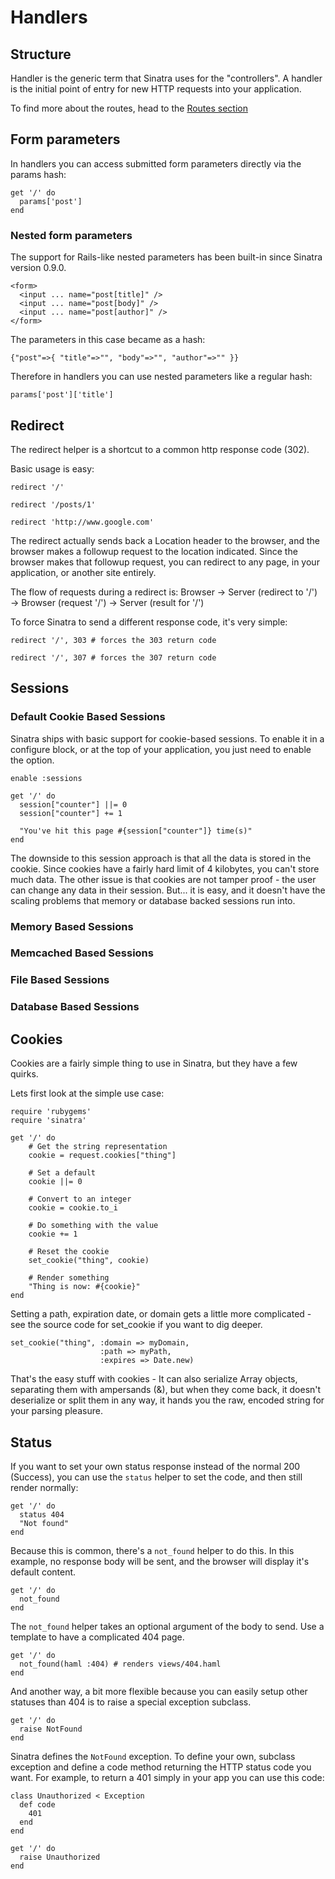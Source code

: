 Handlers
========

Structure
---------

Handler is the generic term that Sinatra uses for the "controllers". A
handler is the initial point of entry for new HTTP requests into your
application.

To find more about the routes, head to the [Routes section](#routes)

Form parameters
---------------
In handlers you can access submitted form parameters directly via the params hash:

    get '/' do
      params['post']
    end
    
### Nested form parameters

The support for Rails-like nested parameters has been built-in since Sinatra
version 0.9.0. 

    <form>
      <input ... name="post[title]" />
      <input ... name="post[body]" />
      <input ... name="post[author]" />
    </form>
    

The parameters in this case became as a hash:
    
    {"post"=>{ "title"=>"", "body"=>"", "author"=>"" }}

Therefore in handlers you can use nested parameters like a regular hash:

    params['post']['title']

Redirect
--------

The redirect helper is a shortcut to a common http response code (302).

Basic usage is easy:

    redirect '/'

    redirect '/posts/1'

    redirect 'http://www.google.com'

The redirect actually sends back a Location header to the browser, and the
browser makes a followup request to the location indicated. Since the browser
makes that followup request, you can redirect to any page, in your application,
or another site entirely.

The flow of requests during a redirect is:
Browser → Server (redirect to '/') → Browser (request '/') → Server (result for '/')

To force Sinatra to send a different response code, it's very simple:

    redirect '/', 303 # forces the 303 return code

    redirect '/', 307 # forces the 307 return code

Sessions
--------

### Default Cookie Based Sessions

Sinatra ships with basic support for cookie-based sessions. To enable it in a
configure block, or at the top of your application, you just need to enable
the option.

    enable :sessions

    get '/' do
      session["counter"] ||= 0
      session["counter"] += 1

      "You've hit this page #{session["counter"]} time(s)"
    end

The downside to this session approach is that all the data is stored in the
cookie. Since cookies have a fairly hard limit of 4 kilobytes, you can't store
much data. The other issue is that cookies are not tamper proof - the user
can change any data in their session. But... it is easy, and it doesn't have
the scaling problems that memory or database backed sessions run into.

### Memory Based Sessions

### Memcached Based Sessions

### File Based Sessions

### Database Based Sessions


Cookies
-------

Cookies are a fairly simple thing to use in Sinatra, but they have a few quirks.

Lets first look at the simple use case:

    require 'rubygems'
    require 'sinatra'

    get '/' do
        # Get the string representation
        cookie = request.cookies["thing"]

        # Set a default
        cookie ||= 0

        # Convert to an integer
        cookie = cookie.to_i

        # Do something with the value
        cookie += 1

        # Reset the cookie
        set_cookie("thing", cookie)

        # Render something
        "Thing is now: #{cookie}"
    end

Setting a path, expiration date, or domain gets a little more complicated - see
the source code for set\_cookie if you want to dig deeper.

    set_cookie("thing", :domain => myDomain,
                        :path => myPath,
                        :expires => Date.new)

That's the easy stuff with cookies - It can also serialize Array objects,
separating them with ampersands (&), but when they come back, it doesn't
deserialize or split them in any way, it hands you the raw, encoded string
for your parsing pleasure.


Status
------

If you want to set your own status response instead of the normal 200
(Success), you can use the `status` helper to set the code, and then still
render normally:

    get '/' do
      status 404
      "Not found"
    end

Because this is common, there's a `not_found` helper to do this.  In this
example, no response body will be sent, and the browser will display it's
default content.

    get '/' do
      not_found
    end

The `not_found` helper takes an optional argument of the body to send.  Use a
template to have a complicated 404 page.

    get '/' do
      not_found(haml :404) # renders views/404.haml
    end

And another way, a bit more flexible because you can easily setup other
statuses than 404 is to raise a special exception subclass.

    get '/' do
      raise NotFound
    end

Sinatra defines the `NotFound` exception.  To define your own, subclass 
exception and define a code method returning the HTTP status code you
want.  For example, to return a 401 simply in your app you can use this code:

    class Unauthorized < Exception
      def code
        401
      end
    end

    get '/' do
      raise Unauthorized
    end


